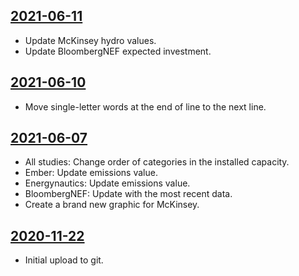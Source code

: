 ## [2021-06-11](https://github.com/faktaoklimatu/graphics/blob/0db30c442fac80ec0fb86e2095d48fc1bc896efb/data-visualization/energetics/czechia/czech-electricity-transition-studies/cs-scenare-transformace.ai)

- Update McKinsey hydro values.
- Update BloombergNEF expected investment.

## [2021-06-10](https://github.com/faktaoklimatu/graphics/blob/6cf9913c935567b79b053ea78d85c385a32fa15a/data-visualization/energetics/czechia/czech-electricity-transition-studies/cs-scenare-transformace.ai)

- Move single-letter words at the end of line to the next line.

## [2021-06-07](https://github.com/faktaoklimatu/graphics/blob/cd3284d7d1e0d5674dbfe2af93f7dfe56411bd96/data-visualization/energetics/czechia/czech-electricity-transition-studies/cs-scenare-transformace.ai)

- All studies: Change order of categories in the installed capacity.
- Ember: Update emissions value.
- Energynautics: Update emissions value.
- BloombergNEF: Update with the most recent data.
- Create a brand new graphic for McKinsey.

## [2020-11-22](https://github.com/faktaoklimatu/graphics/blob/7baadd15d74047779361b5e676ed06a38073fea2/Data%20visualization/Energetics/Czechia/Czech%20electricity%20transition%20studies/cs-scenare-transformace.ai)

- Initial upload to git.

